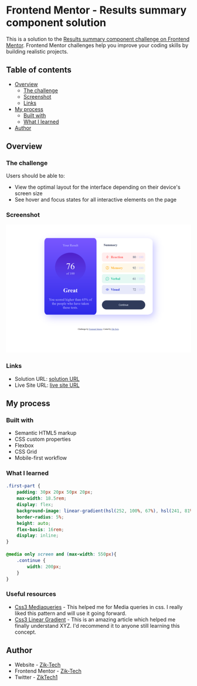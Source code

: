 # Frontend Mentor - Results summary component solution

This is a solution to the [Results summary component challenge on Frontend Mentor](https://www.frontendmentor.io/challenges/results-summary-component-CE_K6s0maV). Frontend Mentor challenges help you improve your coding skills by building realistic projects. 

## Table of contents

- [Overview](#overview)
  - [The challenge](#the-challenge)
  - [Screenshot](#screenshot)
  - [Links](#links)
- [My process](#my-process)
  - [Built with](#built-with)
  - [What I learned](#what-i-learned)
- [Author](#author)


## Overview

### The challenge

Users should be able to:

- View the optimal layout for the interface depending on their device's screen size
- See hover and focus states for all interactive elements on the page

### Screenshot

![](./screenshot.png)

### Links

- Solution URL: [solution URL](https://github.com/Zik-Tech/Results-summary-component)
- Live Site URL: [live site URL](https://zik-tech.github.io/Results-summary-component/)

## My process

### Built with

- Semantic HTML5 markup
- CSS custom properties
- Flexbox
- CSS Grid
- Mobile-first workflow

### What I learned

```css
.first-part {
    padding: 30px 20px 50px 20px;
    max-width: 18.5rem;
    display: flex;
    background-image: linear-gradient(hsl(252, 100%, 67%), hsl(241, 81%, 54%));
    border-radius: 5%;
    height: auto;
    flex-basis: 16rem;
    display: inline;
}

@media only screen and (max-width: 550px){
    .continue {
        width: 200px;
    }
}
```

### Useful resources

- [Css3 Mediaqueries](https://www.w3schools.com/css/css3_mediaqueries.asp) - This helped me for Media queries in css. I really liked this pattern and will use it going forward.
- [Css3 Linear Gradient](https://www.example.com) - This is an amazing article which helped me finally understand XYZ. I'd recommend it to anyone still learning this concept.


## Author

- Website - [Zik-Tech](https://github.com/Zik-Tech)
- Frontend Mentor - [Zik-Tech](https://www.frontendmentor.io/profile/Zik-Tech)
- Twitter - [ZikTech1](https://twitter.com/ZikTech1)
